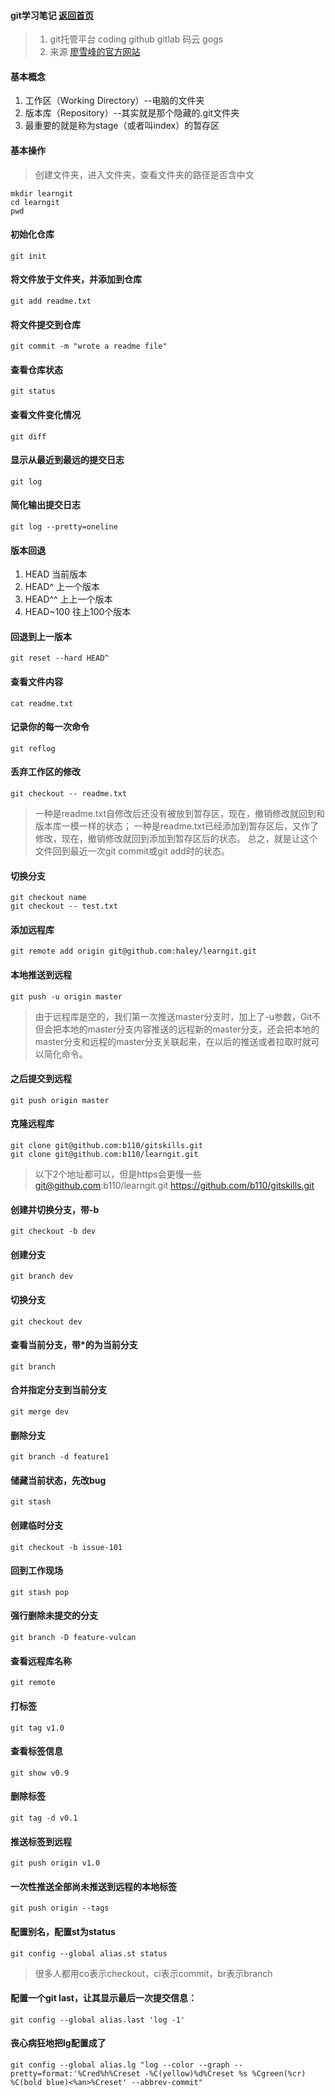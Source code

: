 #### git学习笔记 [返回首页](/)
>1. git托管平台
coding  github gitlab 码云 gogs
>2. 来源 [廖雪峰的官方网站](https://www.liaoxuefeng.com/wiki/0013739516305929606dd18361248578c67b8067c8c017b000)

#### 基本概念
1. 工作区（Working Directory）--电脑的文件夹
1. 版本库（Repository）--其实就是那个隐藏的.git文件夹
1. 最重要的就是称为stage（或者叫index）的暂存区

#### 基本操作
>创建文件夹，进入文件夹，查看文件夹的路径是否含中文
```
mkdir learngit
cd learngit
pwd
```

#### 初始化仓库
```
git init
```
#### 将文件放于文件夹，并添加到仓库
```
git add readme.txt
```

#### 将文件提交到仓库
```
git commit -m "wrote a readme file"
```

#### 查看仓库状态
```
git status
```
#### 查看文件变化情况
```
git diff
```
#### 显示从最近到最远的提交日志
```
git log
```
#### 简化输出提交日志
```
git log --pretty=oneline
```

#### 版本回退
1. HEAD 当前版本
1. HEAD^ 上一个版本
1. HEAD^^ 上上一个版本
1. HEAD~100 往上100个版本

#### 回退到上一版本
```
git reset --hard HEAD^
```
#### 查看文件内容
```
cat readme.txt
```
#### 记录你的每一次命令
```
git reflog
```
#### 丢弃工作区的修改
```
git checkout -- readme.txt
```
>一种是readme.txt自修改后还没有被放到暂存区，现在，撤销修改就回到和版本库一模一样的状态；
一种是readme.txt已经添加到暂存区后，又作了修改，现在，撤销修改就回到添加到暂存区后的状态。
总之，就是让这个文件回到最近一次git commit或git add时的状态。

#### 切换分支
```
git checkout name
git checkout -- test.txt
```
#### 添加远程库
```
git remote add origin git@github.com:haley/learngit.git
```
#### 本地推送到远程
```
git push -u origin master
```
>由于远程库是空的，我们第一次推送master分支时，加上了-u参数，Git不但会把本地的master分支内容推送的远程新的master分支，还会把本地的master分支和远程的master分支关联起来，在以后的推送或者拉取时就可以简化命令。

#### 之后提交到远程
```
git push origin master
```
#### 克隆远程库
```
git clone git@github.com:b110/gitskills.git
git clone git@github.com:b110/learngit.git
```
>以下2个地址都可以，但是https会更慢一些
git@github.com:b110/learngit.git
https://github.com/b110/gitskills.git

#### 创建并切换分支，带-b
```
git checkout -b dev
```
#### 创建分支
```
git branch dev
```
#### 切换分支
```
git checkout dev
```
#### 查看当前分支，带*的为当前分支
```
git branch
```

#### 合并指定分支到当前分支
```
git merge dev
```

#### 删除分支
```
git branch -d feature1
```

#### 储藏当前状态，先改bug
```
git stash
```

#### 创建临时分支
```
git checkout -b issue-101
```

#### 回到工作现场
```
git stash pop
```

#### 强行删除未提交的分支
```
git branch -D feature-vulcan
```

#### 查看远程库名称
```
git remote
```

#### 打标签
```
git tag v1.0
```

#### 查看标签信息
```
git show v0.9
```

#### 删除标签
```
git tag -d v0.1
```

#### 推送标签到远程
```
git push origin v1.0
```

#### 一次性推送全部尚未推送到远程的本地标签
```
git push origin --tags
```

#### 配置别名，配置st为status
```
git config --global alias.st status
```
>很多人都用co表示checkout，ci表示commit，br表示branch

#### 配置一个git last，让其显示最后一次提交信息：
```
git config --global alias.last 'log -1'
```
#### 丧心病狂地把lg配置成了
```
git config --global alias.lg "log --color --graph --pretty=format:'%Cred%h%Creset -%C(yellow)%d%Creset %s %Cgreen(%cr) %C(bold blue)<%an>%Creset' --abbrev-commit"
```
